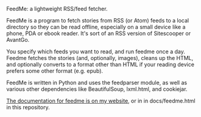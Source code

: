 FeedMe: a lightweight RSS/feed fetcher.

FeedMe is a program to fetch stories from RSS (or Atom) feeds
to a local directory
so they can be read offline, especially on a small device like a phone,
PDA or ebook reader.
It's sort of an RSS version of Sitescooper or AvantGo.

You specify which feeds you want to read, and run feedme once a day.
Feedme fetches the stories (and, optionally, images), cleans up the HTML,
and optionally converts to a format other than HTML if your reading device
prefers some other format (e.g. epub).

FeedMe is written in Python and uses the feedparser module,
as well as various other dependencies like BeautifulSoup, lxml.html,
and cookiejar.

[The documentation for feedme is on my website](http://shallowsky.com/software/feedme/),
or in in docs/feedme.html in this repository.
